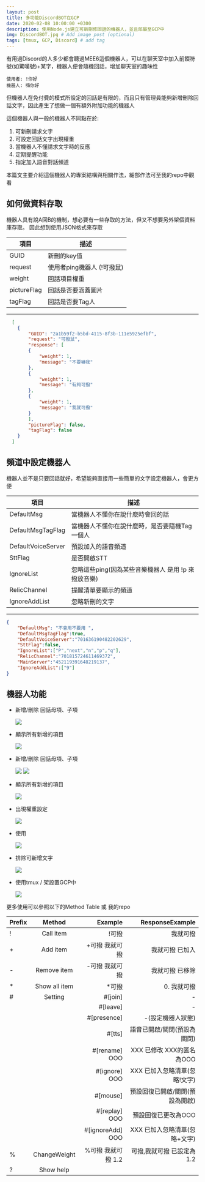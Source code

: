 ```yaml
---
layout: post
title: 多功能DiscordBOT在GCP
date: 2020-02-08 10:00:00 +0300
description: 使用Node.js建立可新刪修回話的機器人，並且部屬至GCP中
img: DiscordBOT.jpg # Add image post (optional)
tags: [tmux, GCP, Discord] # add tag
---
```

有用過Discord的人多少都會聽過MEE6這個機器人，可以在聊天室中加入前餟符號(如驚嘆號)+某字，機器人便會隨機回話，增加聊天室的趣味性

    使用者: !你好
    機器人: 嗨你好

但機器人在免付費的模式所設定的回話是有限的，而且只有管理員能夠新增刪除回話文字，因此產生了想做一個有額外附加功能的機器人

這個機器人與一般的機器人不同點在於:
<ol>
    <li>可新刪請求文字</li>
    <li>可設定回話文字出現權重</li>
    <li>當機器人不懂請求文字時的反應</li>
    <li>定期提醒功能</li>
    <li>指定加入語音對話頻道</li>
</ol>

本篇文主要介紹這個機器人的專案結構與相關作法，細部作法可至我的repo中觀看

## 如何做資料存取
機器人具有說A回B的機制，想必要有一些存取的方法，但又不想要另外架個資料庫存取。
因此想到使用JSON格式來存取

| 項目 | 描述 |
| ----------- | ----------- |
| GUID | 新刪的key值 |
| request | 使用者ping機器人 (!可撥鼠) |
| weight | 回話項目權重 |
| pictureFlag | 回話是否要涵蓋圖片 |
| tagFlag | 回話是否要Tag人 |

---------------------------------------

```json
  [
    {
        "GUID": "2a1b59f2-b5bd-4115-8f3b-111e5925efbf",
        "request": "可撥鼠",
        "response": [
        {
            "weight": 1, 
            "message": "不要嚇我"
        },
        {
            "weight": 1,
            "message": "有夠可撥"
        },
        {
            "weight": 1,
            "message": "我就可撥"
        }
        ],
        "pictureFlag": false,
        "tagFlag": false
    }
  ]
```

## 頻道中設定機器人
機器人並不是只要回話就好，希望能夠直接用一些簡單的文字設定機器人，會更方便

| 項目 | 描述 |
| ----------- | ----------- |
| DefaultMsg | 當機器人不懂你在說什麼時會回的話 |
| DefaultMsgTagFlag | 當機器人不懂你在說什麼時，是否要隨機Tag一個人|
| DefaultVoiceServer | 預設加入的語音頻道 |
| SttFlag | 是否開啟STT |
| IgnoreList | 忽略這些ping(因為某些音樂機器人 是用 !p 來撥放音樂) |
| RelicChannel | 提醒清單要顯示的頻道 |
| IgnoreAddList | 忽略新刪的文字 |

---------------------------------------

```json
{
    "DefaultMsg": "不會用不要用 ",
    "DefaultMsgTagFlag":true,
    "DefaultVoiceServer":"701636190482202629",
    "SttFlag":false,
    "IgnoreList":["P","next","n","p","q"],
    "RelicChannel":"701815724611469372",
    "MainServer":"452119391648219137",
    "IgnoreAddList":["9"]
}
```

## 機器人功能

* 新增/刪除 回話母項、子項

  <img src="../assets/img/DiscordBOT/discordBOT_5.jpg">

* 顯示所有新增的項目

  <img src="../assets/img/DiscordBOT/discordBOT_6.jpg">

* 新增/刪除 回話母項、子項

  <img src="../assets/img/DiscordBOT/discordBOT_5.jpg">
  <img src="../assets/img/DiscordBOT/discordBOT_6.jpg">

* 顯示所有新增的項目

  <img src="../assets/img/DiscordBOT/discordBOT_7.jpg">

* 出現權重設定

  <img src="../assets/img/DiscordBOT/discordBOT_8.jpg">

* 使用

  <img src="../assets/img/DiscordBOT/discordBOT_9.jpg">

* 排除可新增文字
  
  <img src="../assets/img/DiscordBOT/discordBOT_11.jpg">

* 使用tmux / 架設置GCP中

  <img src="../assets/img/DiscordBOT/discordBOT_14.jpg">


更多使用可以參照以下的Method Table 或 我的repo

| Prefix        | Method        |  Example      |    ResponseExample   |
| ------------- |:-------------:| -------------:| -------------:   | 
| !             | Call item      | !可撥         | 我就可撥
| +             | Add item       | +可撥 我就可撥 | 我就可撥 已加入 
| -             | Remove item    | -可撥 我就可撥 | 我就可撥 已移除
| *             | Show all item  | *可撥         | 0. 我就可撥
| #             | Setting        | #[join]       | -
|               |                | #[leave]      | -
|               |                | #[presence]   | -(設定機器人狀態)
|               |                | #[tts]        | 語音已開啟/關閉(預設為關閉)
|               |                | #[rename] OOO     | XXX 已修改 XXX的匿名 為OOO
|               |                | #[ignore] OOO     | XXX 已加入忽略清單(忽略!文字)
|               |                | #[mouse]         | 預設回復已開啟/關閉(預設為開啟)
|               |                | #[replay] OOO     | 預設回復已更改為OOO
|               |                | #[ignoreAdd] OOO     | XXX 已加入忽略清單(忽略+文字)
|%              | ChangeWeight   | %可撥 我就可撥 1.2| 可撥,我就可撥 已設定為1.2
|?             | Show help      |               |


















